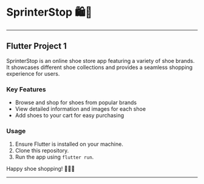 # SprinterStop 🛍️👟

---

## Flutter Project 1

SprinterStop is an online shoe store app featuring a variety of shoe brands. It showcases different shoe collections and provides a seamless shopping experience for users.

### Key Features
- Browse and shop for shoes from popular brands
- View detailed information and images for each shoe
- Add shoes to your cart for easy purchasing

### Usage
1. Ensure Flutter is installed on your machine.
2. Clone this repository.
3. Run the app using `flutter run`.

Happy shoe shopping! 👠👞👢

---
